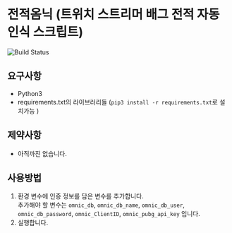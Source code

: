 # 전적옴닉 (트위치 스트리머 배그 전적 자동인식 스크립트)
![Build Status](https://travis-ci.org/thy2134/OmnicOCR.svg?branch=master)
## 요구사항
- Python3
- requirements.txt의 라이브러리들 (`pip3 install -r requirements.txt`로 설치가능 )
     
## 제약사항 
- 아직까진 없습니다.
## 사용방법
1. 환경 변수에 인증 정보를 담은 변수를 추가합니다.    
추가해야 할 변수는 `omnic_db`, `omnic_db_name`, `omnic_db_user`, `omnic_db_password`, `omnic_ClientID`, `omnic_pubg_api_key` 입니다. 
2. 실행합니다. 
